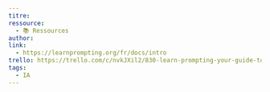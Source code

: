 ```yaml
---
titre: 
ressource:
  - 📚 Ressources
author: 
link:
  - https://learnprompting.org/fr/docs/intro
trello: https://trello.com/c/nvkJXil2/830-learn-prompting-your-guide-to-communicating-with-ai
tags:
  - IA
---
```

